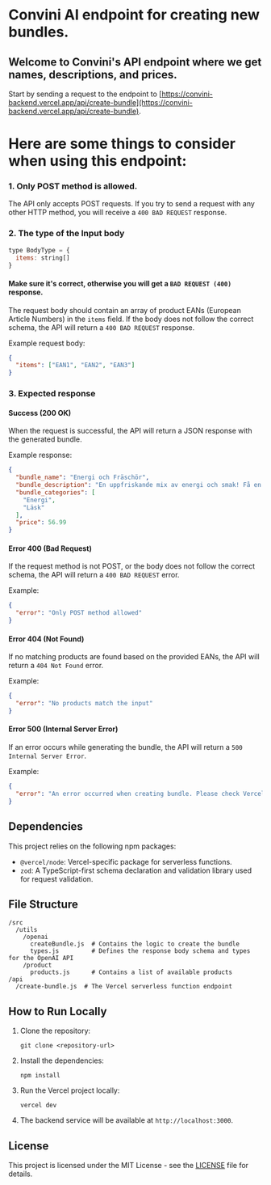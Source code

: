 
# Convini AI endpoint for creating new bundles.

## Welcome to Convini's API endpoint where we get names, descriptions, and prices.

Start by sending a request to the endpoint to [https://convini-backend.vercel.app/api/create-bundle](https://convini-backend.vercel.app/api/create-bundle).

# Here are some things to consider when using this endpoint:

### 1. Only POST method is allowed.

The API only accepts POST requests. If you try to send a request with any other HTTP method, you will receive a `400 BAD REQUEST` response.

### 2. The type of the Input body

```javascript
type BodyType = {
  items: string[]
}
```

#### Make sure it's correct, otherwise you will get a `BAD REQUEST (400)` response.

The request body should contain an array of product EANs (European Article Numbers) in the `items` field. If the body does not follow the correct schema, the API will return a `400 BAD REQUEST` response.

Example request body:

```json
{
  "items": ["EAN1", "EAN2", "EAN3"]
}
```

### 3. Expected response

#### Success (200 OK)

When the request is successful, the API will return a JSON response with the generated bundle.  

Example response:

```json
{
  "bundle_name": "Energi och Fräschör",
  "bundle_description": "En uppfriskande mix av energi och smak! Få en kick med Red Bull, njut av den klassiska Coca-Cola och fräscha upp dig med en mango-aloe vera-dryck. Perfekt för en energifylld dag!",
  "bundle_categories": [
    "Energi",
    "Läsk"
  ],
  "price": 56.99
}
```

#### Error 400 (Bad Request)

If the request method is not POST, or the body does not follow the correct schema, the API will return a `400 BAD REQUEST` error. 

Example:

```json
{
  "error": "Only POST method allowed"
}
```

#### Error 404 (Not Found)

If no matching products are found based on the provided EANs, the API will return a `404 Not Found` error. 

Example:

```json
{
  "error": "No products match the input"
}
```

#### Error 500 (Internal Server Error)

If an error occurs while generating the bundle, the API will return a `500 Internal Server Error`. 

Example:

```json
{
  "error": "An error occurred when creating bundle. Please check Vercel logs."
}
```

## Dependencies

This project relies on the following npm packages:

- `@vercel/node`: Vercel-specific package for serverless functions.
- `zod`: A TypeScript-first schema declaration and validation library used for request validation.

## File Structure

```
/src
  /utils
    /openai
      createBundle.js  # Contains the logic to create the bundle
      types.js         # Defines the response body schema and types for the OpenAI API
    /product
      products.js      # Contains a list of available products
/api
  /create-bundle.js  # The Vercel serverless function endpoint
```

## How to Run Locally

1. Clone the repository:
   ```
   git clone <repository-url>
   ```

2. Install the dependencies:
   ```
   npm install
   ```

3. Run the Vercel project locally:
   ```
   vercel dev
   ```

4. The backend service will be available at `http://localhost:3000`.

## License

This project is licensed under the MIT License - see the [LICENSE](LICENSE) file for details.
